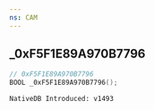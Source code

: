 ```yaml
---
ns: CAM
---
```

## _0xF5F1E89A970B7796

```c
// 0xF5F1E89A970B7796
BOOL _0xF5F1E89A970B7796();
```

```
NativeDB Introduced: v1493
```

